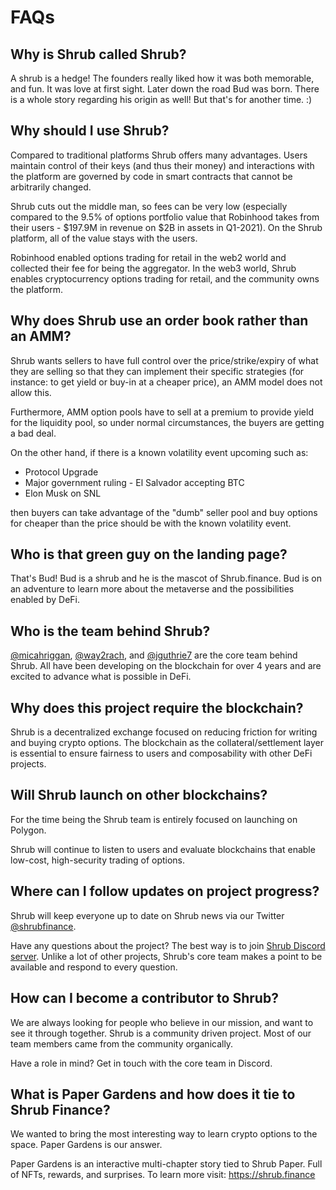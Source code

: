 # FAQs

## Why is Shrub called Shrub?

A shrub is a hedge! The founders really liked how it was both memorable, and fun. It was love at first sight. Later down the road Bud was born. There is a whole story regarding his origin as well! But that's for another time. :)

## Why should I use Shrub?

Compared to traditional platforms Shrub offers many advantages. Users maintain control of their keys \(and thus their money\) and interactions with the platform are governed by code in smart contracts that cannot be arbitrarily changed.

Shrub cuts out the middle man, so fees can be very low \(especially compared to the 9.5% of options portfolio value that Robinhood takes from their users - $197.9M in revenue on $2B in assets in Q1-2021\). On the Shrub platform, all of the value stays with the users.

Robinhood enabled options trading for retail in the web2 world and collected their fee for being the aggregator. In the web3 world, Shrub enables cryptocurrency options trading for retail, and the community owns the platform.

## Why does Shrub use an order book rather than an AMM?

Shrub wants sellers to have full control over the price/strike/expiry of what they are selling so that they can implement their specific strategies \(for instance: to get yield or buy-in at a cheaper price\), an AMM model does not allow this.

Furthermore, AMM option pools have to sell at a premium to provide yield for the liquidity pool, so under normal circumstances, the buyers are getting a bad deal.

On the other hand, if there is a known volatility event upcoming such as:

* Protocol Upgrade
* Major government ruling - El Salvador accepting BTC
* Elon Musk on SNL

then buyers can take advantage of the "dumb" seller pool and buy options for cheaper than the price should be with the known volatility event.

## Who is that green guy on the landing page?

That's Bud! Bud is a shrub and he is the mascot of Shrub.finance. Bud is on an adventure to learn more about the metaverse and the possibilities enabled by DeFi.

## Who is the team behind Shrub?

[@micahriggan](https://twitter.com/micahriggan), [@way2rach](https://twitter.com/way2rach), and [@jguthrie7](https://twitter.com/jguthrie7) are the core team behind Shrub. All have been developing on the blockchain for over 4 years and are excited to advance what is possible in DeFi.

## Why does this project require the blockchain?

Shrub is a decentralized exchange focused on reducing friction for writing and buying crypto options. The blockchain as the collateral/settlement layer is essential to ensure fairness to users and composability with other DeFi projects.

## Will Shrub launch on other blockchains?

For the time being the Shrub team is entirely focused on launching on Polygon.

Shrub will continue to listen to users and evaluate blockchains that enable low-cost, high-security trading of options.

## Where can I follow updates on project progress?

Shrub will keep everyone up to date on Shrub news via our Twitter [@shrubfinance](https://twitter.com/shrubfinance).

Have any questions about the project? The best way is to join [Shrub Discord server](https://discord.gg/csusZhYgTg). Unlike a lot of other projects, Shrub's core team makes a point to be available and respond to every question.  

## How can I become a contributor to Shrub?
We are always looking for people who believe in our mission, and want to see it through together. Shrub is a community driven project. Most of our team members came from the community organically. 

Have a role in mind? Get in touch with the core team in Discord. 

## What is Paper Gardens and how does it tie to Shrub Finance?

We wanted to bring the most interesting way to learn crypto options to the space. Paper Gardens is our answer. 

Paper Gardens is an interactive multi-chapter story tied to Shrub Paper. Full of NFTs, rewards, and surprises. To learn more visit: https://shrub.finance








